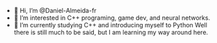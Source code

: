 - 👋 Hi, I’m @Daniel-Almeida-fr
- 👀 I’m interested in C++ programing, game dev, and neural networks.
- 🌱 I’m currently studying C++ and introducing myself to Python
Well there is still much to be said, but I am learning my way around here.
<!---
Daniel-Almeida-fr/Daniel-Almeida-fr is a ✨ special ✨ repository because its `README.md` (this file) appears on your GitHub profile.
You can click the Preview link to take a look at your changes.
--->

